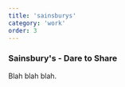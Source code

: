 ```yaml
---
title: 'sainsburys'
category: 'work'
order: 3
---
```


<h3>Sainsbury's - Dare to Share</h3>

Blah blah blah.
